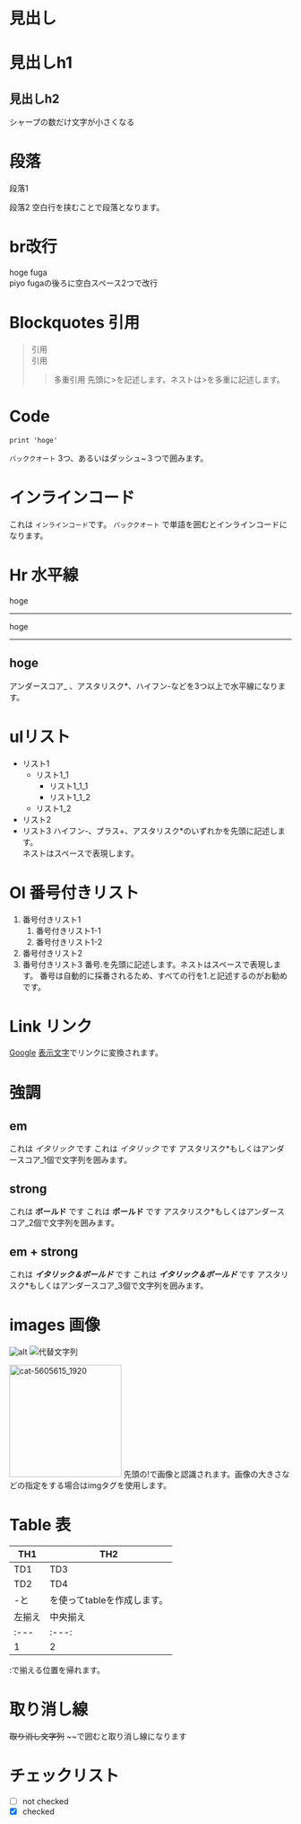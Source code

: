 # 見出し
# 見出しh1
## 見出しh2
シャープの数だけ文字が小さくなる


# 段落
段落1

段落2
空白行を挟むことで段落となります。


# br改行
hoge
fuga  
piyo
fugaの後ろに空白スペース2つで改行


# Blockquotes 引用
> 引用  
> 引用
>> 多重引用
先頭に>を記述します。ネストは>を多重に記述します。


# Code
```
print 'hoge'
```
`バッククオート` 3つ、あるいはダッシュ~３つで囲みます。


# インラインコード
これは `インラインコード`です。
`バッククオート` で単語を囲むとインラインコードになります。


# Hr 水平線
hoge
***
hoge
___
hoge
---
アンダースコア_ 、アスタリスク*、ハイフン-などを3つ以上で水平線になります。


# ulリスト
- リスト1
    - リスト1_1
        - リスト1_1_1
        - リスト1_1_2
    - リスト1_2
- リスト2
- リスト3
ハイフン-、プラス+、アスタリスク*のいずれかを先頭に記述します。  
ネストはスペースで表現します。


# Ol 番号付きリスト
1. 番号付きリスト1
    1. 番号付きリスト1-1
    1. 番号付きリスト1-2
1. 番号付きリスト2
1. 番号付きリスト3
番号.を先頭に記述します。ネストはスペースで表現します。
番号は自動的に採番されるため、すべての行を1.と記述するのがお勧めです。


# Link リンク
[Google](https://www.google.co.jp/)
[表示文字](URL)でリンクに変換されます。


# 強調
## em
これは *イタリック* です
これは _イタリック_ です
アスタリスク*もしくはアンダースコア_1個で文字列を囲みます。

## strong
これは **ボールド** です
これは __ボールド__ です
アスタリスク*もしくはアンダースコア_2個で文字列を囲みます。

## em + strong
これは ***イタリック＆ボールド*** です
これは ___イタリック＆ボールド___ です
アスタリスク*もしくはアンダースコア_3個で文字列を囲みます。


# images 画像
![alt](cat-5605615_1920.jpg)
![代替文字列](cat-5605615_1920.jpg "タイトル")

<img src="cat-5605615_1920.jpg" alt="cat-5605615_1920" title="attach:cat" width="200" height="200">
先頭の!で画像と認識されます。画像の大きさなどの指定をする場合はimgタグを使用します。


# Table 表
| TH1 | TH2 |
----|---- 
| TD1 | TD3 |
| TD2 | TD4 |
-と|を使ってtableを作成します。
| 左揃え | 中央揃え | 右揃え |
|:---|:---:|---:|
| 1 | 2 | 3 |
:で揃える位置を帰れます。


# 取り消し線
~~取り消し文字列~~
~~で囲むと取り消し線になります


# チェックリスト
- [ ] not checked
- [x] checked